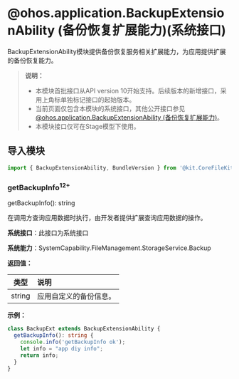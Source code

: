 # @ohos.application.BackupExtensionAbility (备份恢复扩展能力)(系统接口)

BackupExtensionAbility模块提供备份恢复服务相关扩展能力，为应用提供扩展的备份恢复能力。

> **说明：**
>
> - 本模块首批接口从API version 10开始支持。后续版本的新增接口，采用上角标单独标记接口的起始版本。
> - 当前页面仅包含本模块的系统接口，其他公开接口参见[@ohos.application.BackupExtensionAbility (备份恢复扩展能力)](js-apis-application-backupExtensionAbility-sys.md)。
> - 本模块接口仅可在Stage模型下使用。

## 导入模块

```ts
import { BackupExtensionAbility, BundleVersion } from '@kit.CoreFileKit';
```

### getBackupInfo<sup>12+</sup>

getBackupInfo(): string

在调用方查询应用数据时执行，由开发者提供扩展查询应用数据的操作。

**系统接口**：此接口为系统接口

**系统能力**：SystemCapability.FileManagement.StorageService.Backup

**返回值：**

| 类型                   | 说明    |
| --------------------- | :---- |
| string | 应用自定义的备份信息。|

**示例：**

  ```ts
  class BackupExt extends BackupExtensionAbility {
    getBackupInfo(): string {
      console.info('getBackupInfo ok');
      let info = "app diy info";
      return info;
    }
  }
  ```

